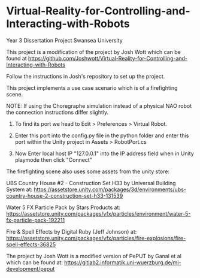 # Virtual-Reality-for-Controlling-and-Interacting-with-Robots
Year 3 Dissertation Project Swansea University

This project is a modification of the project by Josh Wott which can be found at https://github.com/Joshwott/Virtual-Reality-for-Controlling-and-Interacting-with-Robots

Follow the instructions in Josh's repository to set up the project.

This project implements a use case scenario which is of a firefighting scene.

NOTE: If using the Choregraphe simulation instead of a physical NAO robot the connection instructions differ slightly.

1. To find its port we head to Edit > Preferences > Virtual Robot. 
	
2. Enter this port into the config.py file in the python folder and enter this port within the Unity project in Assets > RobotPort.cs

3. Now Enter local host IP "127.0.0.1" into the IP address field when in Unity playmode then click "Connect"

The firefighting scene also uses some assets from the unity store:

UBS Country House #2 - Construction Set H33 by Universal Building System at: https://assetstore.unity.com/packages/3d/environments/ubs-country-house-2-construction-set-h33-131539

Water 5 FX Particle Pack by Stars Products at: https://assetstore.unity.com/packages/vfx/particles/environment/water-5-fx-particle-pack-192211

Fire & Spell Effects by Digital Ruby (Jeff Johnson) at: https://assetstore.unity.com/packages/vfx/particles/fire-explosions/fire-spell-effects-36825

The project by Josh Wott is a modified version of PePUT by Ganal et al which can be found at: https://gitlab2.informatik.uni-wuerzburg.de/mi-development/peput
